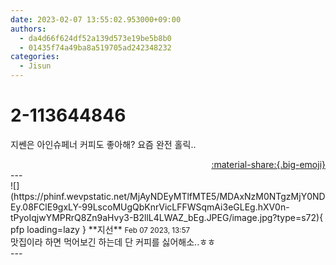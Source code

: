 ```yaml
---
date: 2023-02-07 13:55:02.953000+09:00
authors:
  - da4d66f624df52a139d573e19be5b8b0
  - 01435f74a49ba8a519705ad242348232
categories:
  - Jisun
---
```


# 2-113644846

<div class="post-container" markdown="1">
<div class="content-container md-sidebar__scrollwrap" markdown="1">

지쎈은 아인슈페너 커피도 좋아해? 요즘 완전 홀릭.. 

</div>
</div>

<div style="text-align: right;" markdown="1">
<a href="https://weverse.io/fromis9/fanpost/2-113644846" style="text-align: right;">:material-share:{.big-emoji}</a>
</div>
---

<div class="comments-container md-sidebar__scrollwrap" markdown="1">
<div class="comment" markdown="1">
<div class='id-container' markdown="1">
![](https://phinf.wevpstatic.net/MjAyNDEyMTlfMTE5/MDAxNzM0NTgzMjY0NDEy.08FClE9gxLY-99LscoMUgQbKnrVicLFFWSqmAi3eGLEg.hXV0n-tPyoIqjwYMPRrQ8Zn9aHvy3-B2llL4LWAZ_bEg.JPEG/image.jpg?type=s72){ pfp loading=lazy }
**<span class="artist">지선</span>** <small>Feb 07 2023, 13:57</small><br>
</div>
<div class='comment-body' markdown="1">
맛집이라 하면 먹어보긴 하는데 단 커피를 싫어해소..ㅎㅎ
</div>
</div>
</div>
---
